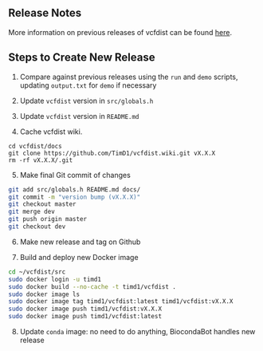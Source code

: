 ## Release Notes
More information on previous releases of vcfdist can be found [here](https://github.com/timd1/vcfdist/releases).

## Steps to Create New Release

1. Compare against previous releases using the `run` and `demo` scripts, updating `output.txt` for `demo` if necessary

2. Update `vcfdist` version in `src/globals.h`

3. Update `vcfdist` version in `README.md`

4. Cache vcfdist wiki.
```
cd vcfdist/docs
git clone https://github.com/TimD1/vcfdist.wiki.git vX.X.X
rm -rf vX.X.X/.git
```

5. Make final Git commit of changes
```bash
git add src/globals.h README.md docs/
git commit -m "version bump (vX.X.X)"
git checkout master
git merge dev
git push origin master
git checkout dev
```

6. Make new release and tag on Github

7. Build and deploy new Docker image
```bash
cd ~/vcfdist/src
sudo docker login -u timd1
sudo docker build --no-cache -t timd1/vcfdist .
sudo docker image ls
sudo docker image tag timd1/vcfdist:latest timd1/vcfdist:vX.X.X
sudo docker image push timd1/vcfdist:vX.X.X
sudo docker image push timd1/vcfdist:latest
```

8. Update `conda` image: no need to do anything, BiocondaBot handles new release